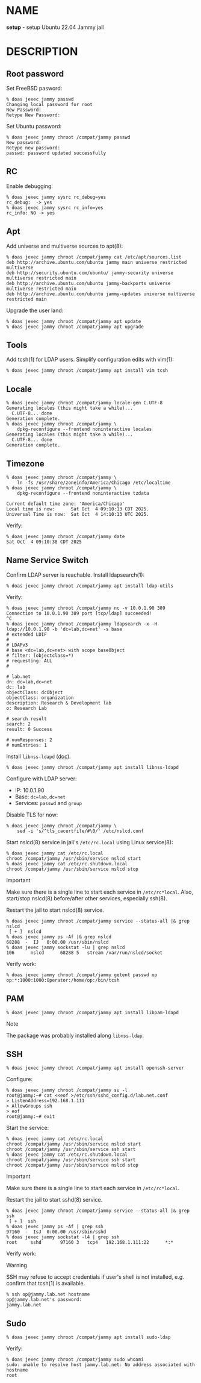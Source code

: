 # NAME

**setup** - setup Ubuntu 22.04 Jammy jail


# DESCRIPTION

## Root password

Set FreeBSD pasword:

```consoel
% doas jexec jammy passwd
Changing local password for root
New Password:
Retype New Password:
```

Set Ubuntu password:

```console
% doas jexec jammy chroot /compat/jammy passwd
New password:
Retype new password:
passwd: password updated successfully
```

## RC

Enable debugging:

```console
% doas jexec jammy sysrc rc_debug=yes
rc_debug:  -> yes
% doas jexec jammy sysrc rc_info=yes
rc_info: NO -> yes
```

## Apt

Add universe and multiverse sources to apt(8):

```console
% doas jexec jammy chroot /compat/jammy cat /etc/apt/sources.list
deb http://archive.ubuntu.com/ubuntu jammy main universe restricted multiverse
deb http://security.ubuntu.com/ubuntu/ jammy-security universe multiverse restricted main
deb http://archive.ubuntu.com/ubuntu jammy-backports universe multiverse restricted main
deb http://archive.ubuntu.com/ubuntu jammy-updates universe multiverse restricted main
```

Upgrade the user land:

```console
% doas jexec jammy chroot /compat/jammy apt update
% doas jexec jammy chroot /compat/jammy apt upgrade
```

## Tools

Add tcsh(1) for LDAP users. Simplify configuration edits with vim(1):

```console
% doas jexec jammy chroot /compat/jammy apt install vim tcsh
```

## Locale

```console
% doas jexec jammy chroot /compat/jammy locale-gen C.UTF-8
Generating locales (this might take a while)...
  C.UTF-8... done
Generation complete.
% doas jexec jammy chroot /compat/jammy \
    dpkg-reconfigure --frontend noninteractive locales
Generating locales (this might take a while)...
  C.UTF-8... done
Generation complete.
```

## Timezone

```console
% doas jexec jammy chroot /compat/jammy \
    ln -fs /usr/share/zoneinfo/America/Chicago /etc/localtime
% doas jexec jammy chroot /compat/jammy \
    dpkg-reconfigure --frontend noninteractive tzdata

Current default time zone: 'America/Chicago'
Local time is now:      Sat Oct  4 09:10:13 CDT 2025.
Universal Time is now:  Sat Oct  4 14:10:13 UTC 2025.
```

Verify:

```console
% doas jexec jammy chroot /compat/jammy date
Sat Oct  4 09:10:38 CDT 2025
```

## Name Service Switch

Confirm LDAP server is reachable. Install ldapsearch(1):

```console
% doas jexec jammy chroot /compat/jammy apt install ldap-utils
```

Verify:

```console
% doas jexec jammy chroot /compat/jammy nc -v 10.0.1.90 389
Connection to 10.0.1.90 389 port [tcp/ldap] succeeded!
^C
% doas jexec jammy chroot /compat/jammy ldapsearch -x -H ldap://10.0.1.90 -b 'dc=lab,dc=net' -s base
# extended LDIF
#
# LDAPv3
# base <dc=lab,dc=net> with scope baseObject
# filter: (objectclass=*)
# requesting: ALL
#

# lab.net
dn: dc=lab,dc=net
dc: lab
objectClass: dcObject
objectClass: organization
description: Research & Development lab
o: Research Lab

# search result
search: 2
result: 0 Success

# numResponses: 2
# numEntries: 1
```

Install `libnss-ldapd` ([doc](https://wiki.debian.org/LDAP/NSS)).

```console
% doas jexec jammy chroot /compat/jammy apt install libnss-ldapd
```

Configure with LDAP server:
  * IP: 10.0.1.90
  * Base: `dc=lab,dc=net`
  * Services: `passwd` and `group`

Disable TLS for now:

```console
% doas jexec jammy chroot /compat/jammy \
    sed -i 's/^tls_cacertfile/#\0/' /etc/nslcd.conf
```

Start nslcd(8) service in jail's `/etc/rc.local` using Linux service(8):

```console
% doas jexec jammy cat /etc/rc.local
chroot /compat/jammy /usr/sbin/service nslcd start
% doas jexec jammy cat /etc/rc.shutdown.local
chroot /compat/jammy /usr/sbin/service nslcd stop
```

> [!IMPORTANT]
> Make sure there is a single line to start each service in `/etc/rc*local`.
> Also, start/stop nslcd(8) before/after other services, especially ssh(8).

Restart the jail to start nslcd(8) service.

```console
% doas jexec jammy chroot /compat/jammy service --status-all |& grep nslcd
 [ + ]  nslcd
% doas jexec jammy ps -Af |& grep nslcd
68288  -  IJ   0:00.00 /usr/sbin/nslcd
% doas jexec jammy sockstat -lu | grep nslcd
106      nslcd      68288 5   stream /var/run/nslcd/socket
```

Verify work:

```
% doas jexec jammy chroot /compat/jammy getent passwd op
op:*:1000:1000:Operator:/home/op:/bin/tcsh
```

## PAM

```console
% doas jexec jammy chroot /compat/jammy apt install libpam-ldapd
```

> [!NOTE]
> The package was probably installed along `libnss-ldap`.

## SSH

```console
% doas jexec jammy chroot /compat/jammy apt install openssh-server
```

Configure:

```console
% doas jexec jammy chroot /compat/jammy su -l
root@jammy:~# cat <<eof >/etc/ssh/sshd_config.d/lab.net.conf
> ListenAddress=192.168.1.111
> AllowGroups ssh
> eof
root@jammy:~# exit
```

Start the service:

```console
% doas jexec jammy cat /etc/rc.local
chroot /compat/jammy /usr/sbin/service nslcd start
chroot /compat/jammy /usr/sbin/service ssh start
% doas jexec jammy cat /etc/rc.shutdown.local
chroot /compat/jammy /usr/sbin/service ssh start
chroot /compat/jammy /usr/sbin/service nslcd stop
```

> [!IMPORTANT]
> Make sure there is a single line to start each service in `/etc/rc*local`.

Restart the jail to start sshd(8) service.

```console
% doas jexec jammy chroot /compat/jammy service --status-all |& grep ssh
 [ + ]  ssh
% doas jexec jammy ps -Af | grep ssh
97160  -  IsJ  0:00.00 /usr/sbin/sshd
% doas jexec jammy sockstat -l4 | grep ssh
root     sshd       97160 3   tcp4   192.168.1.111:22      *:*
```

Verify work:

> [!WARNING]
> SSH may refuse to accept credentials if user's shell is not installed, e.g.
> confirm that tcsh(1) is available.

```console
% ssh op@jammy.lab.net hostname
op@jammy.lab.net's password:
jammy.lab.net
```

## Sudo

```console
% doas jexec jammy chroot /compat/jammy apt install sudo-ldap
```

Verify:

```console
% doas jexec jammy chroot /compat/jammy sudo whoami
sudo: unable to resolve host jammy.lab.net: No address associated with hostname
root
```
